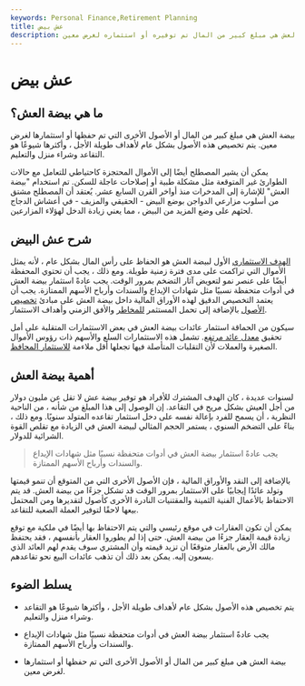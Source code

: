```yaml
---
keywords: Personal Finance,Retirement Planning
title: عش بيض
description: بيضة العش هي مبلغ كبير من المال تم توفيره أو استثماره لغرض معين.
---
```


# عش بيض
## ما هي بيضة العش؟

بيضة العش هي مبلغ كبير من المال أو الأصول الأخرى التي تم حفظها أو استثمارها لغرض معين. يتم تخصيص هذه الأصول بشكل عام لأهداف طويلة الأجل ، وأكثرها شيوعًا هو التقاعد وشراء منزل والتعليم.

يمكن أن يشير المصطلح أيضًا إلى الأموال المحتجزة كاحتياطي للتعامل مع حالات الطوارئ غير المتوقعة مثل مشكلة طبية أو إصلاحات عاجلة للسكن. تم استخدام "بيضة العش" للإشارة إلى المدخرات منذ أواخر القرن السابع عشر. يُعتقد أن المصطلح مشتق من أسلوب مزارعي الدواجن بوضع البيض - الحقيقي والمزيف - في أعشاش الدجاج لحثهم على وضع المزيد من البيض ، مما يعني زيادة الدخل لهؤلاء المزارعين.

## شرح عش البيض

[الهدف الاستثماري](/investmentobjective) الأول لبيضة العش هو الحفاظ على رأس المال بشكل عام ، لأنه يمثل الأموال التي تراكمت على مدى فترة زمنية طويلة. ومع ذلك ، يجب أن تحتوي المحفظة أيضًا على عنصر نمو لتعويض آثار التضخم بمرور الوقت. يجب عادةً استثمار بيضة العش في أدوات متحفظة نسبيًا مثل شهادات الإيداع والسندات وأرباح الأسهم الممتازة. يجب أن يعتمد التخصيص الدقيق لهذه الأوراق المالية داخل بيضة العش على مبادئ [تخصيص الأصول](/assetallocation) بالإضافة إلى تحمل المستثمر [للمخاطر](/risktolerance) والأفق الزمني وأهداف الاستثمار.

سيكون من الحماقة استثمار عائدات بيضة العش في بعض الاستثمارات المتقلبة على أمل تحقيق [معدل عائد مرتفع](/rateofreturn). تشمل هذه الاستثمارات السلع والأسهم ذات رؤوس الأموال الصغيرة والعملات لأن التقلبات المتأصلة فيها تجعلها أقل ملاءمة [للاستثمار المحافظ](/conservativeinvesting).

## أهمية بيضة العش

لسنوات عديدة ، كان الهدف المشترك للأفراد هو توفير بيضة عش لا تقل عن مليون دولار من أجل العيش بشكل مريح في التقاعد. إن الوصول إلى هذا المبلغ من شأنه ، من الناحية النظرية ، أن يسمح للفرد بإعالة نفسه على دخل استثمار تقاعده المتولد سنويًا. ومع ذلك ، بناءً على التضخم السنوي ، يستمر الحجم المثالي لبيضة العش في الزيادة مع تقلص القوة الشرائية للدولار.

> يجب عادةً استثمار بيضة العش في أدوات متحفظة نسبيًا مثل شهادات الإيداع والسندات وأرباح الأسهم الممتازة.

>

بالإضافة إلى النقد والأوراق المالية ، فإن الأصول الأخرى التي من المتوقع أن تنمو قيمتها وتولد عائدًا إيجابيًا على الاستثمار بمرور الوقت قد تشكل جزءًا من بيضة العش. قد يتم الاحتفاظ بالأعمال الفنية الثمينة والمقتنيات النادرة الأخرى كأصول لتقديرها ومن المحتمل بيعها لاحقًا لتوفير العملة الصعبة للتقاعد.

يمكن أن تكون العقارات في موقع رئيسي والتي يتم الاحتفاظ بها أيضًا في ملكية مع توقع زيادة قيمة العقار جزءًا من بيضة العش. حتى إذا لم يطوروا العقار بأنفسهم ، فقد يحتفظ مالك الأرض بالعقار متوقعًا أن تزيد قيمته وأن المشتري سوف يقدم لهم العائد الذي يسعون إليه. يمكن بعد ذلك أن تذهب عائدات البيع نحو تقاعدهم.

## يسلط الضوء

- يتم تخصيص هذه الأصول بشكل عام لأهداف طويلة الأجل ، وأكثرها شيوعًا هو التقاعد وشراء منزل والتعليم.

- يجب عادةً استثمار بيضة العش في أدوات متحفظة نسبيًا مثل شهادات الإيداع والسندات وأرباح الأسهم الممتازة.

- بيضة العش هي مبلغ كبير من المال أو الأصول الأخرى التي تم حفظها أو استثمارها لغرض معين.

